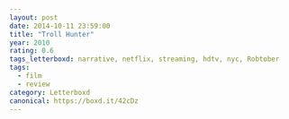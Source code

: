 ```yaml
---
layout: post 
date: 2014-10-11 23:59:00
title: "Troll Hunter"
year: 2010
rating: 0.6
tags_letterboxd: narrative, netflix, streaming, hdtv, nyc, Robtober
tags:
  - film
  - review
category: Letterboxd
canonical: https://boxd.it/42cDz
---
```


